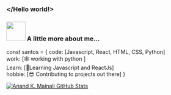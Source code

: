 ### </Hello world!>

### <img src="https://media.giphy.com/media/VgCDAzcKvsR6OM0uWg/giphy.gif" width="50"> A little more about me...  

const santos = {
   code: [Javascript, React, HTML, CSS, Python]<br>
   work: [🕸️ working with python ]<br>
   Learn: [🌴Learning Javascript and ReactJs]  
   hobbie: [😎 Contributing to projects out there]
  }
  
  
[![Anand K. Mainali GitHub Stats](https://github-readme-stats.vercel.app/api?username=anandmainali&show_icons=true&count_private=true)](https://github.com/anandmainali)

 

